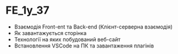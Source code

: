 # FE_1y_37

- Взаємодія Front-ent та Back-end (Клієнт-серверна взаємодія)
- Як завантажується сторінка
- Технології на яких побудований веб-сайт
- Встановлення VSCode на ПК та завантаження плагінів
